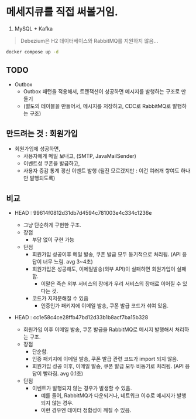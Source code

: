 # 메세지큐를 직접 써볼거임.

1. MySQL + Kafka

> Debezium은 H2 데이터베이스와 RabbitMQ를 지원하지 않음...

```bash
docker compose up -d
```

## TODO

- Outbox
  - Outbox 패턴을 적용해서, 트랜잭션이 성공하면 메시지를 발행하는 구조로 만들기
  - (별도의 테이블을 만들어서, 메시지를 저장하고, CDC로 RabbitMQ로 발행하는 구조)

## 만드려는 것 : 회원가입

- 회원가입에 성공하면,
  - 사용자에게 메일 보내고, (SMTP, JavaMailSender)
  - 이벤트성 쿠폰을 발급하고,
  - 사용자 증감 통계 갱신 이벤트 발행 (될진 모르겠지만 : 이건 여러개 쌓여도 하나만 발행되도록)

## 비교

- HEAD : 99614f0812d31db7d4594c781003e4c334c1236e
  - 그냥 단순하게 구현한 구조.
  - 장점
    - 부담 없이 구현 가능
  - 단점
    - 회원가입 성공이후 메일 발송, 쿠폰 발급 모두 동기적으로 처리됨. (API 응답이 너무 느림. avg 3~4초)
    - 회원가입은 성공해도, 이메일발송(외부 API)이 실패하면 회원가입이 실패함.
      - 이말은 즉슨 외부 서비스의 장애가 우리 서비스의 장애로 이어질 수 있다는 것.
    - 코드가 지저분해질 수 있음
      - 인증인가 패키지에 이메일 발송, 쿠폰 발급 코드가 섞여 있음.

- HEAD : cc1e58c4ce28ffb47bd12d33b1b8acf7ba15b328
  - 회원가입 이후 이메일 발송, 쿠폰 발급을 RabbitMQ로 메시지 발행해서 처리하는 구조.
  - 장점
    - 단순함.
    - 인증 패키지에 이메일 발송, 쿠폰 발급 관련 코드가 import 되지 않음.
    - 회원가입 성공 이후, 이메일 발송, 쿠폰 발급 모두 비동기로 처리됨. (API 응답이 빨라짐. avg 0.1초)
  - 단점
    - 이벤트가 발행되지 않는 경우가 발생할 수 있음.
      - 예를 들어, RabbitMQ가 다운되거나, 네트워크 이슈로 메시지가 발행되지 않는 경우.
      - 이런 경우엔 데이터 정합성이 깨질 수 있음.
